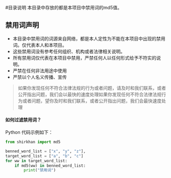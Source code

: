 #目录说明
本目录中存放的都是本项目中禁用词的md5值。

## 禁用词声明

- 本目录中禁用词的词源来自网络，都是本人定性为不能在本项目中出现的禁用词。仅代表本人和本项目。  
- 这些禁用词没有参考任何组织、机构或者法律相关说明。
- 所有禁用词仅代表在本项目中禁用，严禁任何人以任何形式给予不符实的说明。
- 严禁在任何非法用途中使用
- 严禁以个人名义传播、宣传
> 如果你发现任何不符合法律法规的行为或者问题，请及时和我们联系，或者公开指出问题，我们会以最快的速度处理如果你发现任何不符合法律法规行为或者问题，望你及时和我们联系，或者公开指出问题，我们会最快速度处理





#### 如何过滤禁用词？

Python 代码示例如下：

```python
from shirkhan import md5

benned_word_list = ["x", "y", "z"],
target_word_list = ["a", "b", "c"]
for ww in target_word_list:
    if md5(ww) in benned_word_list:
        print("禁用词")
```